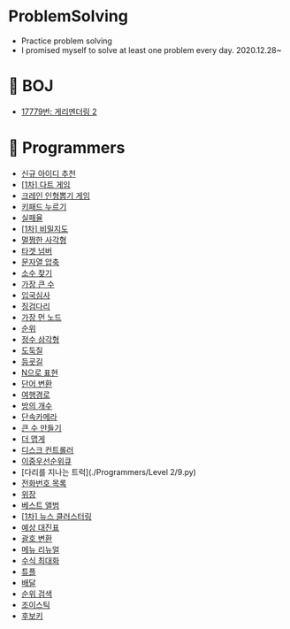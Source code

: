 # ProblemSolving
  
  - Practice problem solving
  - I promised myself to solve at least one problem every day. 2020.12.28~


# 🎇 BOJ
- [17779번: 게리멘더링 2](./BOJ/17779.cpp)

# 🎢 Programmers
- [신규 아이디 추천](./Programmers/Level-1/11.py)
- [[1차] 다트 게임](./Programmers/Level-1/1.py)
- [크레인 인형뽑기 게임](./Programmers/Level-1/3.py)
- [키패드 누르기](./Programmers/Level-1/4.py)
- [실패율](./Programmers/Level-1/5.py)
- [[1차] 비밀지도](./Programmers/Level-1/6.py)
- [멀쩡한 사각형](./Programmers/Level-2/12.py)
- [타겟 넘버](./Programmers/Level-2/5.py)
- [문자열 압축](./Programmers/Level-2/31.py)
- [소수 찾기](./Programmers/Level-2/17.py)
- [가장 큰 수](./Programmers/Level-2/8.py)
- [입국심사](./Programmers/Level-3/5.py)
- [징검다리](./Programmers/Level-4/1.py)
- [가장 먼 노드](./Programmers/Level-3/6.py)
- [순위](./Programmers/Level-3/7.py)
- [정수 삼각형](./Programmers/Level-3/8.py)
- [도둑질](./Programmers/Level-4/2.py)
- [등굣길](./Programmers/Level-3/9.py)
- [N으로 표현](./Programmers/Level-3/13.py)
- [단어 변환](./Programmers/Level-3/10.py)
- [여행경로](./Programmers/Level-3/11.py)
- [방의 개수](./Programmers/Level-5/1.py)
- [단속카메라](./Programmers/Level-3/14.py)
- [큰 수 만들기](./Programmers/Level-2/21.py)
- [더 맵게](./Programmers/Level-2/16.py)
- [디스크 컨트롤러](./Programmers/Level-3/2.py)
- [이중우선순위큐](./Programmers/Level-3/3.py)
- [다리를 지나는 트럭](./Programmers/Level 2/9.py)
- [전화번호 목록](./Programmers/Level-2/30.py)
- [위장](./Programmers/Level-2/7.py)
- [베스트 앨범](./Programmers/Level-3/1.py)
- [[1차] 뉴스 클러스터링](./Programmers/Level-2/33.py)
- [예상 대진표](./Programmers/Level-2/36.py)
- [괄호 변환](./Programmers/Level-2/37.py)
- [메뉴 리뉴얼](./Programmers/Level-2/38.py)
- [수식 최대화](./Programmers/Level-2/39.py)
- [튜플](./Programmers/Level-2/40.py)
- [배달](./Programmers/Level-2/42.py)
- [순위 검색](./Programmers/Level-2/44.py)
- [조이스틱](./Programmers/Level-2/4.py)
- [후보키](./Programmers/Level-2/46.py)
